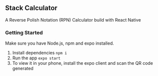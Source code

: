 ## Stack Calculator

A Reverse Polish Notation (RPN) Calculator build with React Native

### Getting Started

Make sure you have Node.js, npm and expo installed.

1. Install dependencies
   `npm i`
2. Run the app
   `expo start`
3. To view it in your phone, install the expo client and scan the QR code generated
